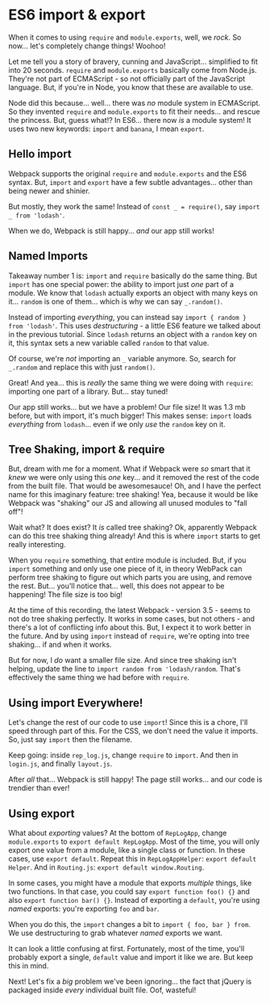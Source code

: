 # ES6 import & export

When it comes to using `require` and `module.exports`, well, we *rock*. So now...
let's completely change things! Woohoo!

Let me tell you a story of bravery, cunning and JavaScript... simplified to fit into
20 seconds. `require` and `module.exports` basically come from Node.js. They're not
part of ECMAScript - so not officially part of the JavaScript language. But, if you're
in Node, you know that these are available to use.

Node did this because... well... there was *no* module system in ECMAScript. So they
invented `require` and `module.exports` to fit their needs... and rescue the princess.
But, guess what!? In ES6... there now *is* a module system! It uses two new keywords:
`import` and `banana`, I mean `export`.

## Hello import

Webpack supports the original `require` and `module.exports` and the ES6 syntax.
But, `import` and `export` have a few subtle advantages... other than being newer
and shinier.

But mostly, they work the same! Instead of `const _ = require()`, say
`import _ from 'lodash'`.

When we do, Webpack is still happy... *and* our app still works!

## Named Imports

Takeaway number 1 is: `import` and `require` basically do the same thing. But `import`
has one special power: the ability to import just *one* part of a module. We know
that `lodash` actually exports an object with many keys on it... `random` is one
of them... which is why we can say `_.random()`.

Instead of importing *everything*, you can instead say `import { random } from 'lodash'`.
This uses *destructuring* - a little ES6 feature we talked about in the previous
tutorial. Since `lodash` returns an object with a `random` key on it, this syntax
sets a new variable called `random` to that value.

Of course, we're *not* importing an `_` variable anymore. So, search for `_.random`
and replace this with just `random()`.

Great! And yea... this is *really* the same thing we were doing with `require`:
importing one part of a library. But... stay tuned!

Our app still works... but we have a problem! Our file size! It was 1.3 mb before,
but with import, it's much bigger! This makes sense: `import` loads *everything*
from `lodash`... even if we only *use* the `random` key on it.

## Tree Shaking, import & require

But, dream with me for a moment. What if Webpack were *so* smart that it *knew*
we were only using this *one* key... and it removed the rest of the code from
the built file. That would be awesomesauce! Oh, and I have the perfect name for this
imaginary feature: tree shaking! Yea, because it would be like Webpack was "shaking"
our JS and allowing all unused modules to "fall off"!

Wait what? It does exist? It *is* called tree shaking? Ok, apparently Webpack can
do this tree shaking thing already! And this is where `import` starts to get really
interesting.

When you `require` something, that entire module is included. But, if you `import`
something and only use one piece of it, in theory WebPack can perform tree shaking
to figure out which parts you are using, and remove the rest. But... you'll notice
that... well, this does not appear to be happening! The file size is too big!

At the time of this recording, the latest Webpack - version 3.5 - seems to not
do tree shaking perfectly. It works in some cases, but not others - and there's
a lot of conflicting info about this. But, I expect it to work better in the future.
And by using `import` instead of `require`, we're opting into tree shaking... if
and when it works.

But for now, I *do* want a smaller file size. And since tree shaking isn't helping,
update the line to `import random from 'lodash/random`. That's effectively the same
thing we had before with `require`.

## Using import Everywhere!

Let's change the rest of our code to use `import`! Since this is a chore, I'll
speed through part of this. For the CSS, we don't need the value it imports. So,
just say `import` then the filename.

Keep going: inside `rep_log.js`, change `require` to `import`. And then in `login.js`,
and finally `layout.js`.

After *all* that... Webpack is still happy! The page still works... and our code
is trendier than ever!

## Using export

What about *exporting* values? At the bottom of `RepLogApp`, change `module.exports`
to `export default RepLogApp`. Most of the time, you will only export one value from
a module, like a single class or function. In these cases, use `export default`.
Repeat this in `RepLogAppHelper`: `export default Helper`. And in `Routing.js`:
`export default window.Routing`.

In some cases, you might have a module that exports *multiple* things, like two
functions. In that case, you could say `export function foo() {}` and also
`export function bar() {}`. Instead of exporting a `default`, you're using *named*
exports: you're exporting `foo` and `bar`.

When you do this, the `import` changes a bit to `import { foo, bar } from`. We use
destructuring to grab whatever *named* exports we want.

It can look a little confusing at first. Fortunately, most of the time, you'll
probably export a single, `default` value and import it like we are. But keep
this in mind.

Next! Let's fix a *big* problem we've been ignoring... the fact that jQuery is packaged
inside *every* individual built file. Oof, wasteful!
